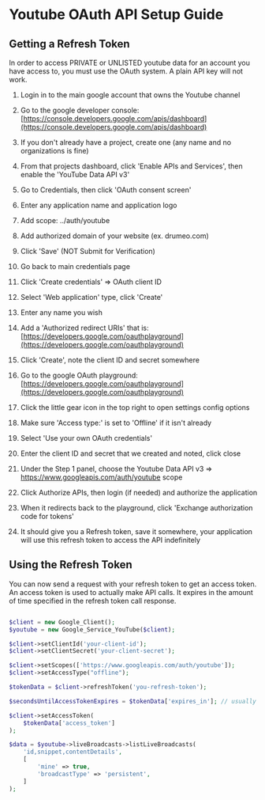 # Youtube OAuth API Setup Guide

## Getting a Refresh Token
In order to access PRIVATE or UNLISTED youtube data for an account you have access to, you must use the OAuth system. A plain API key will not work.

1. Login in to the main google account that owns the Youtube channel
2. Go to the google developer console: [https://console.developers.google.com/apis/dashboard](https://console.developers.google.com/apis/dashboard)
3. If you don't already have a project, create one (any name and no organizations is fine)
4. From that projects dashboard, click 'Enable APIs and Services', then enable the 'YouTube Data API v3'
5. Go to Credentials, then click 'OAuth consent screen'
6. Enter any application name and application logo
7. Add scope: ../auth/youtube
8. Add authorized domain of your website (ex. drumeo.com)
9. Click 'Save' (NOT Submit for Verification)

10. Go back to main credentials page
11. Click 'Create credentials' => OAuth client ID
12. Select 'Web application' type, click 'Create'
13. Enter any name you wish
14. Add a 'Authorized redirect URIs' that is: [https://developers.google.com/oauthplayground](https://developers.google.com/oauthplayground)
15. Click 'Create', note the client ID and secret somewhere

16. Go to the google OAuth playground: [https://developers.google.com/oauthplayground](https://developers.google.com/oauthplayground)
17. Click the little gear icon in the top right to open settings config options
18. Make sure 'Access type:' is set to 'Offline' if it isn't already
19. Select 'Use your own OAuth credentials'
20. Enter the client ID and secret that we created and noted, click close
21. Under the Step 1 panel, choose the Youtube Data API v3 => https://www.googleapis.com/auth/youtube scope
22. Click Authorize APIs, then login (if needed) and authorize the application
23. When it redirects back to the playground, click 'Exchange authorization code for tokens'
24. It should give you a Refresh token, save it somewhere, your application will use this refresh token to access the API indefinitely

## Using the Refresh Token

You can now send a request with your refresh token to get an access token. An access token is used to actually make API calls. It expires in the amount of time specified in the refresh token call response.

```php

$client = new Google_Client();
$youtube = new Google_Service_YouTube($client);

$client->setClientId('your-client-id');
$client->setClientSecret('your-client-secret');

$client->setScopes(['https://www.googleapis.com/auth/youtube']);
$client->setAccessType("offline");

$tokenData = $client->refreshToken('you-refresh-token');

$secondsUntilAccessTokenExpires = $tokenData['expires_in']; // usually 3600

$client->setAccessToken(
    $tokenData['access_token']
);

$data = $youtube->liveBroadcasts->listLiveBroadcasts(
    'id,snippet,contentDetails',
    [
        'mine' => true,
        'broadcastType' => 'persistent',
    ]
);

```